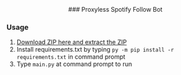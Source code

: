 <div align="center">
### Proxyless Spotify Follow Bot
</div>

### Usage

1. <a href="https://github.com/Mid0aria/spotifyfollowbot//archive/refs/heads/main.zip">Download ZIP here and extract the ZIP</a>
2. Install requirements.txt by typing `py -m pip install -r requirements.txt` in command prompt
4. Type `main.py` at command prompt to run
